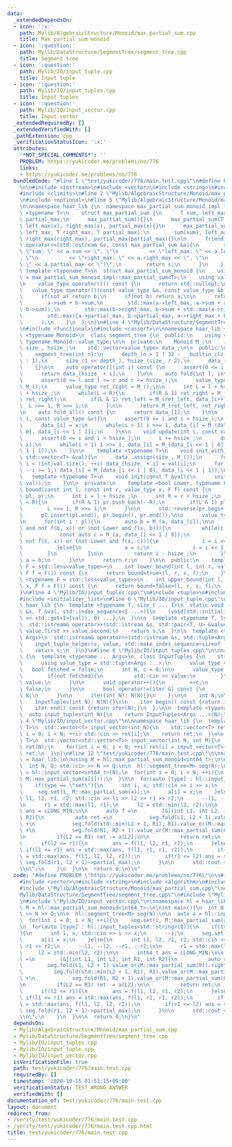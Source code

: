 ```yaml
---
data:
  _extendedDependsOn:
  - icon: ':x:'
    path: Mylib/AlgebraicStructure/Monoid/max_partial_sum.cpp
    title: Max partial sum monoid
  - icon: ':question:'
    path: Mylib/DataStructure/SegmentTree/segment_tree.cpp
    title: Segment tree
  - icon: ':question:'
    path: Mylib/IO/input_tuple.cpp
    title: Input tuple
  - icon: ':question:'
    path: Mylib/IO/input_tuples.cpp
    title: Input tuples
  - icon: ':question:'
    path: Mylib/IO/input_vector.cpp
    title: Input vector
  _extendedRequiredBy: []
  _extendedVerifiedWith: []
  _pathExtension: cpp
  _verificationStatusIcon: ':x:'
  attributes:
    '*NOT_SPECIAL_COMMENTS*': ''
    PROBLEM: https://yukicoder.me/problems/no/776
    links:
    - https://yukicoder.me/problems/no/776
  bundledCode: "#line 1 \"test/yukicoder/776/main.test.cpp\"\n#define PROBLEM \"https://yukicoder.me/problems/no/776\"\
    \n\n#include <iostream>\n#include <vector>\n#include <string>\n#include <algorithm>\n\
    #include <climits>\n#line 2 \"Mylib/AlgebraicStructure/Monoid/max_partial_sum.cpp\"\
    \n#include <optional>\n#line 5 \"Mylib/AlgebraicStructure/Monoid/max_partial_sum.cpp\"\
    \n\nnamespace haar_lib {\n  namespace max_partial_sum_monoid_impl {\n    template\
    \ <typename T>\n    struct max_partial_sum {\n      T sum, left_max, right_max,\
    \ partial_max;\n      max_partial_sum(){}\n      max_partial_sum(T x): sum(x),\
    \ left_max(x), right_max(x), partial_max(x){}\n      max_partial_sum(T sum, T\
    \ left_max, T right_max, T partial_max):\n        sum(sum), left_max(left_max),\
    \ right_max(right_max), partial_max(partial_max){}\n\n      friend std::ostream&\
    \ operator<<(std::ostream &s, const max_partial_sum &a){\n        s << \"(\" <<\
    \ \"sum: \" << a.sum << \", \"\n          << \"left_max: \" << a.left_max << \"\
    , \"\n          << \"right_max: \" << a.right_max << \", \"\n          << \"partial_max:\
    \ \" << a.partial_max << \")\";\n        return s;\n      }\n    };\n  }\n\n \
    \ template <typename T>\n  struct max_partial_sum_monoid {\n    using max_partial_sum\
    \ = max_partial_sum_monoid_impl::max_partial_sum<T>;\n    using value_type = std::optional<max_partial_sum>;\n\
    \n    value_type operator()() const {\n      return std::nullopt;\n    }\n\n \
    \   value_type operator()(const value_type &a, const value_type &b) const {\n\
    \      if(not a) return b;\n      if(not b) return a;\n\n      return max_partial_sum(\n\
    \        a->sum + b->sum,\n        std::max(a->left_max, a->sum + std::max(b->left_max,\
    \ b->sum)),\n        std::max(b->right_max, b->sum + std::max(a->right_max, a->sum)),\n\
    \        std::max({a->partial_max, b->partial_max, a->right_max + b->left_max})\n\
    \      );\n    }\n  };\n}\n#line 4 \"Mylib/DataStructure/SegmentTree/segment_tree.cpp\"\
    \n#include <functional>\n#include <cassert>\n\nnamespace haar_lib {\n  template\
    \ <typename Monoid>\n  class segment_tree {\n  public:\n    using value_type =\
    \ typename Monoid::value_type;\n\n  private:\n    Monoid M_;\n    int depth_,\
    \ size_, hsize_;\n    std::vector<value_type> data_;\n\n  public:\n    segment_tree(){}\n\
    \    segment_tree(int n):\n      depth_(n > 1 ? 32 - __builtin_clz(n - 1) + 1\
    \ : 1),\n      size_(1 << depth_), hsize_(size_ / 2),\n      data_(size_, M_())\n\
    \    {}\n\n    auto operator[](int i) const {\n      assert(0 <= i and i < hsize_);\n\
    \      return data_[hsize_ + i];\n    }\n\n    auto fold(int l, int r) const {\n\
    \      assert(0 <= l and l <= r and r <= hsize_);\n      value_type ret_left =\
    \ M_();\n      value_type ret_right = M_();\n\n      int L = l + hsize_, R = r\
    \ + hsize_;\n      while(L < R){\n        if(R & 1) ret_right = M_(data_[--R],\
    \ ret_right);\n        if(L & 1) ret_left = M_(ret_left, data_[L++]);\n      \
    \  L >>= 1, R >>= 1;\n      }\n\n      return M_(ret_left, ret_right);\n    }\n\
    \n    auto fold_all() const {\n      return data_[1];\n    }\n\n    void set(int\
    \ i, const value_type &x){\n      assert(0 <= i and i < hsize_);\n      i += hsize_;\n\
    \      data_[i] = x;\n      while(i > 1) i >>= 1, data_[i] = M_(data_[i << 1 |\
    \ 0], data_[i << 1 | 1]);\n    }\n\n    void update(int i, const value_type &x){\n\
    \      assert(0 <= i and i < hsize_);\n      i += hsize_;\n      data_[i] = M_(data_[i],\
    \ x);\n      while(i > 1) i >>= 1, data_[i] = M_(data_[i << 1 | 0], data_[i <<\
    \ 1 | 1]);\n    }\n\n    template <typename T>\n    void init_with_vector(const\
    \ std::vector<T> &val){\n      data_.assign(size_, M_());\n      for(int i = 0;\
    \ i < (int)val.size(); ++i) data_[hsize_ + i] = val[i];\n      for(int i = hsize_;\
    \ --i >= 1;) data_[i] = M_(data_[i << 1 | 0], data_[i << 1 | 1]);\n    }\n\n \
    \   template <typename T>\n    void init(const T &val){\n      init_with_vector(std::vector<value_type>(hsize_,\
    \ val));\n    }\n\n  private:\n    template <bool Lower, typename F>\n    int\
    \ bound(const int l, const int r, value_type x, F f) const {\n      std::vector<int>\
    \ pl, pr;\n      int L = l + hsize_;\n      int R = r + hsize_;\n      while(L\
    \ < R){\n        if(R & 1) pr.push_back(--R);\n        if(L & 1) pl.push_back(L++);\n\
    \        L >>= 1, R >>= 1;\n      }\n\n      std::reverse(pr.begin(), pr.end());\n\
    \      pl.insert(pl.end(), pr.begin(), pr.end());\n\n      value_type a = M_();\n\
    \n      for(int i : pl){\n        auto b = M_(a, data_[i]);\n\n        if((Lower\
    \ and not f(b, x)) or (not Lower and f(x, b))){\n          while(i < hsize_){\n\
    \            const auto c = M_(a, data_[i << 1 | 0]);\n            if((Lower and\
    \ not f(c, x)) or (not Lower and f(x, c))){\n              i = i << 1 | 0;\n \
    \           }else{\n              a = c;\n              i = i << 1 | 1;\n    \
    \        }\n          }\n\n          return i - hsize_;\n        }\n\n       \
    \ a = b;\n      }\n\n      return r;\n    }\n\n  public:\n    template <typename\
    \ F = std::less<value_type>>\n    int lower_bound(int l, int r, value_type x,\
    \ F f = F()) const {\n      return bound<true>(l, r, x, f);\n    }\n\n    template\
    \ <typename F = std::less<value_type>>\n    int upper_bound(int l, int r, value_type\
    \ x, F f = F()) const {\n      return bound<false>(l, r, x, f);\n    }\n  };\n\
    }\n#line 4 \"Mylib/IO/input_tuples.cpp\"\n#include <tuple>\n#include <utility>\n\
    #include <initializer_list>\n#line 6 \"Mylib/IO/input_tuple.cpp\"\n\nnamespace\
    \ haar_lib {\n  template <typename T, size_t ... I>\n  static void input_tuple_helper(std::istream\
    \ &s, T &val, std::index_sequence<I ...>){\n    (void)std::initializer_list<int>{(void(s\
    \ >> std::get<I>(val)), 0) ...};\n  }\n\n  template <typename T, typename U>\n\
    \  std::istream& operator>>(std::istream &s, std::pair<T, U> &value){\n    s >>\
    \ value.first >> value.second;\n    return s;\n  }\n\n  template <typename ...\
    \ Args>\n  std::istream& operator>>(std::istream &s, std::tuple<Args ...> &value){\n\
    \    input_tuple_helper(s, value, std::make_index_sequence<sizeof ... (Args)>());\n\
    \    return s;\n  }\n}\n#line 8 \"Mylib/IO/input_tuples.cpp\"\n\nnamespace haar_lib\
    \ {\n  template <typename ... Args>\n  class InputTuples {\n    struct iter {\n\
    \      using value_type = std::tuple<Args ...>;\n      value_type value;\n   \
    \   bool fetched = false;\n      int N, c = 0;\n\n      value_type operator*(){\n\
    \        if(not fetched){\n          std::cin >> value;\n        }\n        return\
    \ value;\n      }\n\n      void operator++(){\n        ++c;\n        fetched =\
    \ false;\n      }\n\n      bool operator!=(iter &) const {\n        return c <\
    \ N;\n      }\n\n      iter(int N): N(N){}\n    };\n\n    int N;\n\n  public:\n\
    \    InputTuples(int N): N(N){}\n\n    iter begin() const {return iter(N);}\n\
    \    iter end() const {return iter(N);}\n  };\n\n  template <typename ... Args>\n\
    \  auto input_tuples(int N){\n    return InputTuples<Args ...>(N);\n  }\n}\n#line\
    \ 4 \"Mylib/IO/input_vector.cpp\"\n\nnamespace haar_lib {\n  template <typename\
    \ T>\n  std::vector<T> input_vector(int N){\n    std::vector<T> ret(N);\n    for(int\
    \ i = 0; i < N; ++i) std::cin >> ret[i];\n    return ret;\n  }\n\n  template <typename\
    \ T>\n  std::vector<std::vector<T>> input_vector(int N, int M){\n    std::vector<std::vector<T>>\
    \ ret(N);\n    for(int i = 0; i < N; ++i) ret[i] = input_vector<T>(M);\n    return\
    \ ret;\n  }\n}\n#line 12 \"test/yukicoder/776/main.test.cpp\"\n\nnamespace hl\
    \ = haar_lib;\n\nusing M = hl::max_partial_sum_monoid<int64_t>;\n\nint main(){\n\
    \  int N, Q; std::cin >> N >> Q;\n\n  hl::segment_tree<M> seg(N);\n\n  auto a\
    \ = hl::input_vector<int64_t>(N);\n  for(int i = 0; i < N; ++i){\n    seg.set(i,\
    \ M::max_partial_sum(a[i]));\n  }\n\n  for(auto [type] : hl::input_tuples<std::string>(Q)){\n\
    \    if(type == \"set\"){\n      int i, x; std::cin >> i >> x;\n      --i;\n \
    \     seg.set(i, M::max_partial_sum(x));\n      a[i] = x;\n    }else{\n      int\
    \ l1, l2, r1, r2; std::cin >> l1 >> l2 >> r1 >> r2;\n      --l1, --l2, --r1, --r2;\n\
    \n      r1 = std::max(l1, r1);\n      l2 = std::min(l2, r2);\n\n      int64_t\
    \ ans = LLONG_MIN;\n\n      auto f =\n        [&](int L1, int L2, int R1, int\
    \ R2){\n          auto ret =\n            seg.fold(L1, L2 + 1).value_or(M::max_partial_sum(0)).right_max\
    \ +\n            seg.fold(std::min(L2 + 1, R1), R1).value_or(M::max_partial_sum(0)).sum\
    \ +\n            seg.fold(R1, R2 + 1).value_or(M::max_partial_sum(0)).left_max;\n\
    \n          if(L2 == R1) ret -= a[L2];\n\n          return ret;\n        };\n\n\
    \      if(l2 <= r1){\n        ans = f(l1, l2, r1, r2);\n      }else{\n       \
    \ if(l1 <= r1) ans = std::max(ans, f(l1, r1, r1, r2));\n        if(l2 <= r2) ans\
    \ = std::max(ans, f(l1, l2, l2, r2));\n        if(r1 <= l2) ans = std::max(ans,\
    \ seg.fold(r1, l2 + 1)->partial_max);\n      }\n\n      std::cout << ans << \"\
    \\n\";\n    }\n  }\n\n  return 0;\n}\n"
  code: "#define PROBLEM \"https://yukicoder.me/problems/no/776\"\n\n#include <iostream>\n\
    #include <vector>\n#include <string>\n#include <algorithm>\n#include <climits>\n\
    #include \"Mylib/AlgebraicStructure/Monoid/max_partial_sum.cpp\"\n#include \"\
    Mylib/DataStructure/SegmentTree/segment_tree.cpp\"\n#include \"Mylib/IO/input_tuples.cpp\"\
    \n#include \"Mylib/IO/input_vector.cpp\"\n\nnamespace hl = haar_lib;\n\nusing\
    \ M = hl::max_partial_sum_monoid<int64_t>;\n\nint main(){\n  int N, Q; std::cin\
    \ >> N >> Q;\n\n  hl::segment_tree<M> seg(N);\n\n  auto a = hl::input_vector<int64_t>(N);\n\
    \  for(int i = 0; i < N; ++i){\n    seg.set(i, M::max_partial_sum(a[i]));\n  }\n\
    \n  for(auto [type] : hl::input_tuples<std::string>(Q)){\n    if(type == \"set\"\
    ){\n      int i, x; std::cin >> i >> x;\n      --i;\n      seg.set(i, M::max_partial_sum(x));\n\
    \      a[i] = x;\n    }else{\n      int l1, l2, r1, r2; std::cin >> l1 >> l2 >>\
    \ r1 >> r2;\n      --l1, --l2, --r1, --r2;\n\n      r1 = std::max(l1, r1);\n \
    \     l2 = std::min(l2, r2);\n\n      int64_t ans = LLONG_MIN;\n\n      auto f\
    \ =\n        [&](int L1, int L2, int R1, int R2){\n          auto ret =\n    \
    \        seg.fold(L1, L2 + 1).value_or(M::max_partial_sum(0)).right_max +\n  \
    \          seg.fold(std::min(L2 + 1, R1), R1).value_or(M::max_partial_sum(0)).sum\
    \ +\n            seg.fold(R1, R2 + 1).value_or(M::max_partial_sum(0)).left_max;\n\
    \n          if(L2 == R1) ret -= a[L2];\n\n          return ret;\n        };\n\n\
    \      if(l2 <= r1){\n        ans = f(l1, l2, r1, r2);\n      }else{\n       \
    \ if(l1 <= r1) ans = std::max(ans, f(l1, r1, r1, r2));\n        if(l2 <= r2) ans\
    \ = std::max(ans, f(l1, l2, l2, r2));\n        if(r1 <= l2) ans = std::max(ans,\
    \ seg.fold(r1, l2 + 1)->partial_max);\n      }\n\n      std::cout << ans << \"\
    \\n\";\n    }\n  }\n\n  return 0;\n}\n"
  dependsOn:
  - Mylib/AlgebraicStructure/Monoid/max_partial_sum.cpp
  - Mylib/DataStructure/SegmentTree/segment_tree.cpp
  - Mylib/IO/input_tuples.cpp
  - Mylib/IO/input_tuple.cpp
  - Mylib/IO/input_vector.cpp
  isVerificationFile: true
  path: test/yukicoder/776/main.test.cpp
  requiredBy: []
  timestamp: '2020-10-15 01:51:15+09:00'
  verificationStatus: TEST_WRONG_ANSWER
  verifiedWith: []
documentation_of: test/yukicoder/776/main.test.cpp
layout: document
redirect_from:
- /verify/test/yukicoder/776/main.test.cpp
- /verify/test/yukicoder/776/main.test.cpp.html
title: test/yukicoder/776/main.test.cpp
---
```


